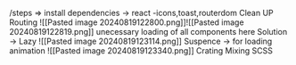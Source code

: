
/steps => 
	 install dependencies -> react -icons,toast,routerdom
	 Clean UP
	 Routing 
	 ![[Pasted image 20240819122800.png]]![[Pasted image 20240819122819.png]]
	 unecessary loading of all components here 
	 Solution -> Lazy 
	 ![[Pasted image 20240819123114.png]]
	Suspence -> for loading animation 
	![[Pasted image 20240819123340.png]]
	Crating Mixing SCSS 
	